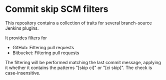 





# Commit skip SCM filters

This repository contains a collection of traits for several branch-source Jenkins plugins.

It provides filters for
 - GitHub: Filtering pull requests
 - Bitbucket: Filtering pull requests

The filtering will be performed matching the last commit message, applying it whether it contains the patterns "[skip ci]" or "[ci skip]". The check is case-insensitive.
